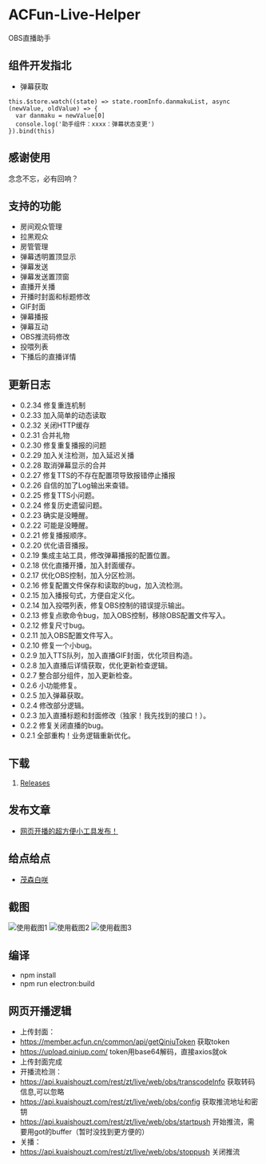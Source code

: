 # ACFun-Live-Helper
OBS直播助手

## 组件开发指北
* 弹幕获取
```
this.$store.watch((state) => state.roomInfo.danmakuList, async (newValue, oldValue) => {
  var danmaku = newValue[0]
  console.log('助手组件：xxxx：弹幕状态变更')
}).bind(this)
```

## 感谢使用
念念不忘，必有回响？

## 支持的功能
* 房间观众管理
* 拉黑观众
* 房管管理
* 弹幕透明置顶显示
* 弹幕发送
* 弹幕发送置顶窗
* 直播开关播
* 开播时封面和标题修改
* GIF封面
* 弹幕播报
* 弹幕互动
* OBS推流码修改
* 投喂列表
* 下播后的直播详情

## 更新日志
* 0.2.34 修复重连机制
* 0.2.33 加入简单的动态读取
* 0.2.32 关闭HTTP缓存
* 0.2.31 合并礼物
* 0.2.30 修复重复播报的问题
* 0.2.29 加入关注检测，加入延迟关播
* 0.2.28 取消弹幕显示的合并
* 0.2.27 修复TTS的不存在配置项导致报错停止播报
* 0.2.26 自信的加了Log输出来查错。
* 0.2.25 修复TTS小问题。
* 0.2.24 修复历史遗留问题。
* 0.2.23 确实是没睡醒。
* 0.2.22 可能是没睡醒。
* 0.2.21 修复播报顺序。
* 0.2.20 优化语音播报。
* 0.2.19 集成主站工具，修改弹幕播报的配置位置。
* 0.2.18 优化直播开播，加入封面缓存。
* 0.2.17 优化OBS控制，加入分区检测。
* 0.2.16 修复配置文件保存和读取的bug，加入流检测。
* 0.2.15 加入播报句式，方便自定义化。
* 0.2.14 加入投喂列表，修复OBS控制的错误提示输出。
* 0.2.13 修复点歌命令bug，加入OBS控制，移除OBS配置文件写入。
* 0.2.12 修复尺寸bug。
* 0.2.11 加入OBS配置文件写入。
* 0.2.10 修复一个小bug。
* 0.2.9 加入TTS队列，加入直播GIF封面，优化项目构造。
* 0.2.8 加入直播后详情获取，优化更新检查逻辑。
* 0.2.7 整合部分组件，加入更新检查。
* 0.2.6 小功能修复。
* 0.2.5 加入弹幕获取。
* 0.2.4 修改部分逻辑。
* 0.2.3 加入直播标题和封面修改（独家！我先找到的接口！）。
* 0.2.2 修复关闭直播的bug。
* 0.2.1 全部重构！业务逻辑重新优化。

## 下载
1. [Releases](https://github.com/ShigemoriHakura/ACFun-Live-Helper/releases)

## 发布文章
* [网页开播的超方便小工具发布！](https://www.acfun.cn/a/ac19231355)

## 给点给点
* [茂森白咲](https://www.acfun.cn/u/35119946)

## 截图
![使用截图1](https://raw.githubusercontent.com/ShigemoriHakura/ACFun-Live-Helper/master/screenshots/1.png) 
![使用截图2](https://raw.githubusercontent.com/ShigemoriHakura/ACFun-Live-Helper/master/screenshots/2.png) 
![使用截图3](https://raw.githubusercontent.com/ShigemoriHakura/ACFun-Live-Helper/master/screenshots/3.png) 

## 编译
* npm install
* npm run electron:build 

## 网页开播逻辑
* 上传封面：
* https://member.acfun.cn/common/api/getQiniuToken 获取token
* https://upload.qiniup.com/ token用base64解码，直接axios就ok
* 上传封面完成
* 开播流检测：
* https://api.kuaishouzt.com/rest/zt/live/web/obs/transcodeInfo 获取转码信息,可以忽略
* https://api.kuaishouzt.com/rest/zt/live/web/obs/config 获取推流地址和密钥
* https://api.kuaishouzt.com/rest/zt/live/web/obs/startpush 开始推流，需要用got的buffer（暂时没找到更方便的）
* 关播：
* https://api.kuaishouzt.com/rest/zt/live/web/obs/stoppush 关闭推流
